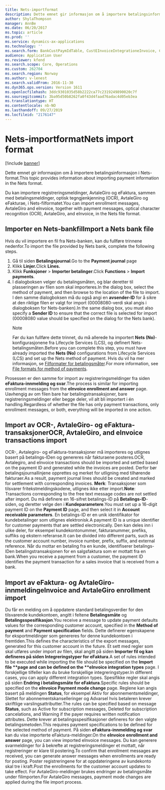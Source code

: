```yaml
---
title: Nets-importformat
description: Dette emnet gir informasjon om å importere betalingsinformasjon i Nets-format.
author: ShylaThompson
manager: AnnBe
ms.date: 06/20/2017
ms.topic: article
ms.prod: ''
ms.service: dynamics-ax-applications
ms.technology: ''
ms.search.form: BankCustPaymIdTable, CustEInvoiceIntegrationeInvoice, CustEInvoiceIntegrationTypePaymMode, CustEinvoiceIntegrationTypeTable, CustPaymMode, LedgerJournalTransCustPaym
audience: Application User
ms.reviewer: kfend
ms.search.scope: Core, Operations
ms.custom: 262704
ms.search.region: Norway
ms.author: v-lenest
ms.search.validFrom: 2016-11-30
ms.dyn365.ops.version: Version 1611
ms.openlocfilehash: 3ddc9301035d58b2222ca77c2319249890020c7f
ms.sourcegitcommit: 3ba95d50b8262fa0f43d4faad76adac4d05eb3ea
ms.translationtype: HT
ms.contentlocale: nb-NO
ms.lasthandoff: 09/27/2019
ms.locfileid: "2176147"
---
```

# <a name="nets-import-format"></a><span data-ttu-id="6991a-103">Nets-importformat</span><span class="sxs-lookup"><span data-stu-id="6991a-103">Nets import format</span></span>

[!include [banner](../includes/banner.md)]

<span data-ttu-id="6991a-104">Dette emnet gir informasjon om å importere betalingsinformasjon i Nets-format.</span><span class="sxs-lookup"><span data-stu-id="6991a-104">This topic provides information about importing payment information in the Nets format.</span></span>

<span data-ttu-id="6991a-105">Du kan importere registreringsmeldinger, AvtaleGiro og eFaktura, sammen med betalingsmeldinger, optisk tegngjenkjenning (OCR), AvtaleGiro og eFakturae, i Nets-filformatet.</span><span class="sxs-lookup"><span data-stu-id="6991a-105">You can import enrollment messages, AvtaleGiro and eInvoice, together with payment messages, optical character recognition (OCR), AvtaleGiro, and eInvoice, in the Nets file format.</span></span>

## <a name="import-a-nets-bank-file"></a><span data-ttu-id="6991a-106">Importer en Nets-bankfil</span><span class="sxs-lookup"><span data-stu-id="6991a-106">Import a Nets bank file</span></span>
<span data-ttu-id="6991a-107">Hvis du vil importere en fil fra Nets-banken, kan du fullføre trinnene nedenfor.</span><span class="sxs-lookup"><span data-stu-id="6991a-107">To import the file provided by Nets bank, complete the following steps.</span></span>

1. <span data-ttu-id="6991a-108">Gå til siden **Betalingsjournal**.</span><span class="sxs-lookup"><span data-stu-id="6991a-108">Go to the **Payment journal** page</span></span>
2. <span data-ttu-id="6991a-109">Klikk **Linjer.**</span><span class="sxs-lookup"><span data-stu-id="6991a-109">Click **Lines.**</span></span>
3. <span data-ttu-id="6991a-110">Klikk **Funksjoner** &gt; **Importer betalinger**.</span><span class="sxs-lookup"><span data-stu-id="6991a-110">Click **Functions** &gt; **Import payments**.</span></span>
4. <span data-ttu-id="6991a-111">I dialogboksen velger du betalingsmåten, og blar deretter til plasseringen av filen som skal importeres.</span><span class="sxs-lookup"><span data-stu-id="6991a-111">In the dialog box, select the method of payment, and then browse to the location of the file to import.</span></span> <span data-ttu-id="6991a-112">I den samme dialogboksen må du også angi en **avsender-ID** for å sikre at den riktige filen er valgt for import (00008080-verdi skal angis i dialogboksen for Nets-banken).</span><span class="sxs-lookup"><span data-stu-id="6991a-112">In the same dialog box, you must also specify a **Sender ID** to ensure that the correct file is selected for import (00008080 value should be specified on the dialog for the Nets bank).</span></span> 
   > [!NOTE]
   > <span data-ttu-id="6991a-113">Før du kan fullføre dette trinnet, du må allerede ha importert **Nets (No)**-konfigurasjonene fra Lifecycle Services (LCS), og definert Nets-betalingsmåten.</span><span class="sxs-lookup"><span data-stu-id="6991a-113">Before you can complete this step, you must have already imported the **Nets (No)** configurations from Lifecycle Services (LCS) and set up the Nets method of payment.</span></span> <span data-ttu-id="6991a-114">Hvis du vil ha mer informasjon, se [Filformater for betalingsmåter](emea-select-file-formats-for-the-method-of-payments.md).</span><span class="sxs-lookup"><span data-stu-id="6991a-114">For more information, see [File formats for method of payments](emea-select-file-formats-for-the-method-of-payments.md).</span></span>

<span data-ttu-id="6991a-115">Prosessen er den samme for import av registreringsmeldinger fra siden **eFaktura-innmelding og svar**.</span><span class="sxs-lookup"><span data-stu-id="6991a-115">The process is similar for importing enrollment messages from the **eInvoice enrollment and answer** page.</span></span> <span data-ttu-id="6991a-116">Uavhengig av om filen bare har betalingstransaksjoner, bare registreringsmeldinger eller begge deler, vil alt bli importert i én handling.</span><span class="sxs-lookup"><span data-stu-id="6991a-116">Regardless of whether the file has only payment transactions, only enrollment messages, or both, everything will be imported in one action.</span></span>

## <a name="ocr-avtalegiro-and-einvoice-transactions-import"></a><span data-ttu-id="6991a-117">Import av OCR-, AvtaleGiro- og eFaktura-transaksjoner</span><span class="sxs-lookup"><span data-stu-id="6991a-117">OCR, AvtaleGiro, and eInvoice transactions import</span></span>
<span data-ttu-id="6991a-118">OCR-, Avtalegiro- og eFaktura-transaksjoner må importeres og utlignes basert på betalings-IDen og genereres når fakturaene posteres.</span><span class="sxs-lookup"><span data-stu-id="6991a-118">OCR, Avtalegiro, and eInvoice transactions should be imported and settled based on the payment ID and generated while the invoices are posted.</span></span> <span data-ttu-id="6991a-119">Derfor bør betalingsjournallinjene opprettes og merket for utligning med tilhørende fakturaer.</span><span class="sxs-lookup"><span data-stu-id="6991a-119">As a result, payment journal lines should be created and marked for settlement with corresponding invoices.</span></span> <span data-ttu-id="6991a-120">**Merk**: Transaksjoner som tilsvarer fritekstmeldingskodene, utlignes ikke etter import.</span><span class="sxs-lookup"><span data-stu-id="6991a-120">**Note**: Transactions corresponding to the free text message codes are not settled after import.</span></span> <span data-ttu-id="6991a-121">Du må definere en 16-sifret betalings-ID på **Betalings-ID**-siden, og deretter velge den i **Kundeparametere**.</span><span class="sxs-lookup"><span data-stu-id="6991a-121">You must set up a 16-digit payment ID on the **Payment ID** page, and then select it in **Account receivable parameters**.</span></span> <span data-ttu-id="6991a-122">En betalings-ID er en unik identifikator for kundebetalinger som utlignes elektronisk.</span><span class="sxs-lookup"><span data-stu-id="6991a-122">A payment ID is a unique identifier for customer payments that are settled electronically.</span></span> <span data-ttu-id="6991a-123">Den kan deles inn i ulike deler, for eksempel kundekontonummer, fakturanummer, prefiks, suffiks og ekstern referanse.</span><span class="sxs-lookup"><span data-stu-id="6991a-123">It can be divided into different parts, such as the customer account number, invoice number, prefix, suffix, and external reference.</span></span> <span data-ttu-id="6991a-124">Når du mottar en betaling fra en kunde, identifiserer betalings-IDen betalingstransaksjonen for en salgsfaktura som er mottatt fra en bank.</span><span class="sxs-lookup"><span data-stu-id="6991a-124">When you receive a payment from a customer, the payment ID identifies the payment transaction for a sales invoice that is received from a bank.</span></span>

## <a name="einvoice-and-avtalegiro-enrollment-import"></a><span data-ttu-id="6991a-125">Import av eFaktura- og AvtaleGiro-innmelding</span><span class="sxs-lookup"><span data-stu-id="6991a-125">eInvoice and AvtaleGiro enrollment import</span></span>
<span data-ttu-id="6991a-126">Du får en melding om å oppdatere standard betalingsverdier for den tilsvarende kundekontoen, angitt i feltene <strong>Betalingsmåte</strong> og <strong>Betalingsspesifikasjon</strong>.</span><span class="sxs-lookup"><span data-stu-id="6991a-126">You receive a message to update payment defaults values for the corresponding customer account, specified in the <strong>Method of payment</strong> and <strong>Payment specification</strong> fields.</span></span> <span data-ttu-id="6991a-127">Dette definerer egenskapene for eksportmeldinger som genereres for denne kundekontoen i fremtiden.</span><span class="sxs-lookup"><span data-stu-id="6991a-127">This defines the characteristics of the export messages, generated for this customer account in the future.</span></span> <span data-ttu-id="6991a-128">Et sett med regler som skal utføres under import av filen, skal angitt på siden <strong>Importer fil og kan defineres på siden Integreringstyper for eFaktura</strong>.</span><span class="sxs-lookup"><span data-stu-id="6991a-128">A set of rules intended to be executed while importing the file should be specified on the <strong>Import file \*\*page and can be defined on the \*\*eInvoice integration types</strong> page.</span></span> <span data-ttu-id="6991a-129">I forskjellige tilfeller kan du bruke forskjellige integreringstyper.</span><span class="sxs-lookup"><span data-stu-id="6991a-129">In different cases, you can apply different integration types.</span></span> <span data-ttu-id="6991a-130">Spesifikke regler skal angis på siden <strong>Endring i betalingsmåte for eFaktura</strong>.</span><span class="sxs-lookup"><span data-stu-id="6991a-130">Specific rules should be specified on the <strong>eInvoice Payment mode change</strong> page.</span></span> <span data-ttu-id="6991a-131">Reglene kan angis basert på meldingen <strong>Status</strong>, for eksempel Aktiv for abonnementsmeldinger, Slettet for abonnementskanselleringer og Advarsel hvis betaleren krever skriftlige varslingsattributter.</span><span class="sxs-lookup"><span data-stu-id="6991a-131">The rules can be specified based on message <strong>Status</strong>, such as Active for subscription messages, Deleted for subscription cancelations, and Warning if the payer requires written notification attributes.</span></span> <span data-ttu-id="6991a-132">Dette krever at betalingsspesifikasjoner defineres for den valgte betalingsmetoden.</span><span class="sxs-lookup"><span data-stu-id="6991a-132">This requires payment specifications to be defined for the selected method of payment.</span></span> <span data-ttu-id="6991a-133">På siden <strong>eFaktura-innmelding og svar</strong> kan du vise importerte eFaktura-meldinger.</span><span class="sxs-lookup"><span data-stu-id="6991a-133">On the <strong>eInvoice enrollment and answer</strong> page, you can view imported eInvoice messages.</span></span> <span data-ttu-id="6991a-134">Du kan generere svarmeldinger for å bekrefte at registreringsmeldinger et mottatt, når registreringer er klare til postering.</span><span class="sxs-lookup"><span data-stu-id="6991a-134">To confirm that enrollment messages are received, you can generate answer messages when enrollments are ready for posting.</span></span> <span data-ttu-id="6991a-135">Poster registreringene for at oppdateringene av kundekonto skal tre i kraft.</span><span class="sxs-lookup"><span data-stu-id="6991a-135">Post the enrollments for the customer account updates to take effect.</span></span> <span data-ttu-id="6991a-136">For AvtaleGiro-meldinger brukes endringer av betalingsmåte under filimporten.</span><span class="sxs-lookup"><span data-stu-id="6991a-136">For AvtaleGiro messages, payment mode changes are applied during the file import process.</span></span>



